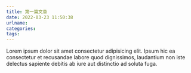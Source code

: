 ```yaml
---
title: 第一篇文章
date: 2022-03-23 11:50:38
urlname:
categories:
tags:
---
```


Lorem ipsum dolor sit amet consectetur adipisicing elit. Ipsum hic ea consectetur et recusandae labore quod dignissimos, laudantium non iste delectus sapiente debitis ab iure aut distinctio ad soluta fuga.